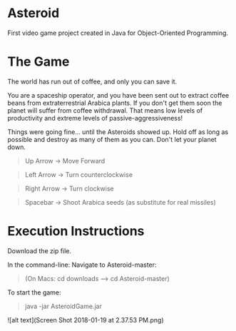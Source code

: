 # Asteroid
First video game project created in Java for Object-Oriented Programming.

# The Game

The world has run out of coffee, and only you can save it.

You are a spaceship operator, and you have been sent out to extract coffee beans from extraterrestrial Arabica plants. If you don't get them soon the planet will suffer from coffee withdrawal. That means low levels of productivity and extreme levels of passive-aggressiveness!

Things were going fine... until the Asteroids showed up.
Hold off as long as possible and destroy as many of them as you can. Don't let your planet down.


> Up Arrow    -> Move Forward

> Left Arrow  -> Turn counterclockwise

> Right Arrow -> Turn clockwise

> Spacebar    -> Shoot Arabica seeds (as substitute for real missiles)

# Execution Instructions

Download the zip file.

In the command-line:
  Navigate to Asteroid-master:
  > (On Macs: cd downloads --> cd Asteroid-master)
  
  To start the game:
  > java -jar AsteroidGame.jar

![alt text](Screen Shot 2018-01-19 at 2.37.53 PM.png)
